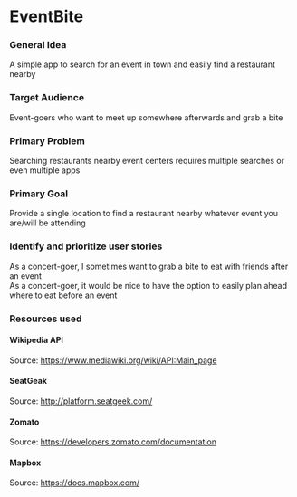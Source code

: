 # EventBite

### General Idea
A simple app to search for an event in town and easily find a restaurant nearby

### Target Audience
Event-goers who want to meet up somewhere afterwards and grab a bite

### Primary Problem
Searching restaurants nearby event centers requires multiple searches or even multiple apps

### Primary Goal
Provide a single location to find a restaurant nearby whatever event you are/will be attending

### Identify and prioritize user stories
As a concert-goer, I sometimes want to grab a bite to eat with friends after an event  
As a concert-goer, it would be nice to have the option to easily plan ahead where to eat before an event

### Resources used
#### Wikipedia API
Source: https://www.mediawiki.org/wiki/API:Main_page

#### SeatGeak
Source: http://platform.seatgeek.com/

#### Zomato
Source: https://developers.zomato.com/documentation

#### Mapbox
Source: https://docs.mapbox.com/


